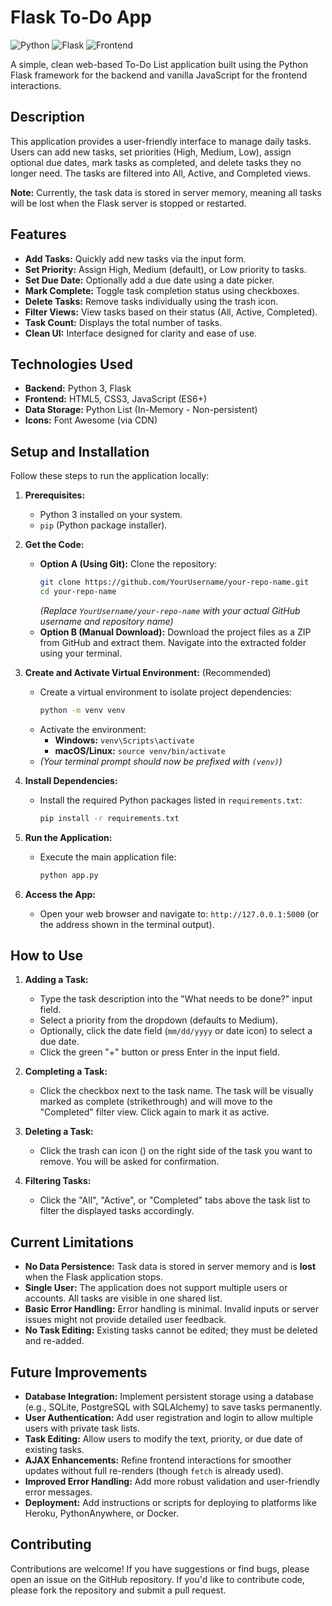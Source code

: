# Flask To-Do App

![Python](https://img.shields.io/badge/Python-3.x-blue.svg) ![Flask](https://img.shields.io/badge/Flask-2.x-green.svg) ![Frontend](https://img.shields.io/badge/Frontend-HTML/CSS/JS-orange.svg)

A simple, clean web-based To-Do List application built using the Python Flask framework for the backend and vanilla JavaScript for the frontend interactions.

## Description

This application provides a user-friendly interface to manage daily tasks. Users can add new tasks, set priorities (High, Medium, Low), assign optional due dates, mark tasks as completed, and delete tasks they no longer need. The tasks are filtered into All, Active, and Completed views.

**Note:** Currently, the task data is stored in server memory, meaning all tasks will be lost when the Flask server is stopped or restarted.

## Features

*   **Add Tasks:** Quickly add new tasks via the input form.
*   **Set Priority:** Assign High, Medium (default), or Low priority to tasks.
*   **Set Due Date:** Optionally add a due date using a date picker.
*   **Mark Complete:** Toggle task completion status using checkboxes.
*   **Delete Tasks:** Remove tasks individually using the trash icon.
*   **Filter Views:** View tasks based on their status (All, Active, Completed).
*   **Task Count:** Displays the total number of tasks.
*   **Clean UI:** Interface designed for clarity and ease of use.

## Technologies Used

*   **Backend:** Python 3, Flask
*   **Frontend:** HTML5, CSS3, JavaScript (ES6+)
*   **Data Storage:** Python List (In-Memory - Non-persistent)
*   **Icons:** Font Awesome (via CDN)

## Setup and Installation

Follow these steps to run the application locally:

1.  **Prerequisites:**
    *   Python 3 installed on your system.
    *   `pip` (Python package installer).

2.  **Get the Code:**
    *   **Option A (Using Git):** Clone the repository:
        ```bash
        git clone https://github.com/YourUsername/your-repo-name.git
        cd your-repo-name
        ```
        *(Replace `YourUsername/your-repo-name` with your actual GitHub username and repository name)*
    *   **Option B (Manual Download):** Download the project files as a ZIP from GitHub and extract them. Navigate into the extracted folder using your terminal.

3.  **Create and Activate Virtual Environment:** (Recommended)
    *   Create a virtual environment to isolate project dependencies:
        ```bash
        python -m venv venv
        ```
    *   Activate the environment:
        *   **Windows:** `venv\Scripts\activate`
        *   **macOS/Linux:** `source venv/bin/activate`
    *   *(Your terminal prompt should now be prefixed with `(venv)`)*

4.  **Install Dependencies:**
    *   Install the required Python packages listed in `requirements.txt`:
        ```bash
        pip install -r requirements.txt
        ```

5.  **Run the Application:**
    *   Execute the main application file:
        ```bash
        python app.py
        ```

6.  **Access the App:**
    *   Open your web browser and navigate to:
        `http://127.0.0.1:5000` (or the address shown in the terminal output).

## How to Use

1.  **Adding a Task:**
    *   Type the task description into the "What needs to be done?" input field.
    *   Select a priority from the dropdown (defaults to Medium).
    *   Optionally, click the date field (`mm/dd/yyyy` or date icon) to select a due date.
    *   Click the green "+" button or press Enter in the input field.

2.  **Completing a Task:**
    *   Click the checkbox next to the task name. The task will be visually marked as complete (strikethrough) and will move to the "Completed" filter view. Click again to mark it as active.

3.  **Deleting a Task:**
    *   Click the trash can icon (<i class="fas fa-trash-alt"></i>) on the right side of the task you want to remove. You will be asked for confirmation.

4.  **Filtering Tasks:**
    *   Click the "All", "Active", or "Completed" tabs above the task list to filter the displayed tasks accordingly.

## Current Limitations

*   **No Data Persistence:** Task data is stored in server memory and is **lost** when the Flask application stops.
*   **Single User:** The application does not support multiple users or accounts. All tasks are visible in one shared list.
*   **Basic Error Handling:** Error handling is minimal. Invalid inputs or server issues might not provide detailed user feedback.
*   **No Task Editing:** Existing tasks cannot be edited; they must be deleted and re-added.

## Future Improvements

*   **Database Integration:** Implement persistent storage using a database (e.g., SQLite, PostgreSQL with SQLAlchemy) to save tasks permanently.
*   **User Authentication:** Add user registration and login to allow multiple users with private task lists.
*   **Task Editing:** Allow users to modify the text, priority, or due date of existing tasks.
*   **AJAX Enhancements:** Refine frontend interactions for smoother updates without full re-renders (though `fetch` is already used).
*   **Improved Error Handling:** Add more robust validation and user-friendly error messages.
*   **Deployment:** Add instructions or scripts for deploying to platforms like Heroku, PythonAnywhere, or Docker.

## Contributing

Contributions are welcome! If you have suggestions or find bugs, please open an issue on the GitHub repository. If you'd like to contribute code, please fork the repository and submit a pull request.
